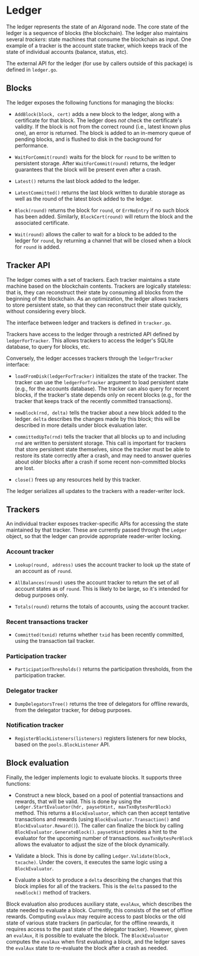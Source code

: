 # Ledger

The ledger represents the state of an Algorand node.  The core state of
the ledger is a sequence of blocks (the blockchain).  The ledger also
maintains several _trackers_: state machines that consume the blockchain
as input.  One example of a tracker is the account state tracker, which
keeps track of the state of individual accounts (balance, status, etc).

The external API for the ledger (for use by callers outside of this
package) is defined in `ledger.go`.

## Blocks

The ledger exposes the following functions for managing the blocks:

- `AddBlock(block, cert)` adds a new block to the ledger, along with a
  certificate for that block.  The ledger does _not_ check the
  certificate's validity.  If the block is not from the correct round
  (i.e., latest known plus one), an error is returned.  The block is
  added to an in-memory queue of pending blocks, and is flushed to
  disk in the background for performance.

- `WaitForCommit(round)` waits for the block for `round` to be written
  to persistent storage.  After `WaitForCommit(round)` returns, the
  ledger guarantees that the block will be present even after a crash.

- `Latest()` returns the last block added to the ledger.

- `LatestCommitted()` returns the last block written to durable storage
  as well as the round of the latest block added to the ledger.

- `Block(round)` returns the block for `round`, or `ErrNoEntry` if no
  such block has been added.  Similarly, `BlockCert(round)` will return
  the block and the associated certificate.

- `Wait(round)` allows the caller to wait for a block to be added to
  the ledger for `round`, by returning a channel that will be closed
  when a block for `round` is added.

## Tracker API

The ledger comes with a set of trackers.  Each tracker maintains a
state machine based on the blockchain contents.  Trackers are logically
stateless: that is, they can reconstruct their state by consuming
all blocks from the beginning of the blockchain.  As an optimization,
the ledger allows trackers to store persistent state, so that they can
reconstruct their state quickly, without considering every block.

The interface between ledger and trackers is defined in `tracker.go`.

Trackers have access to the ledger through a restricted API defined by
`ledgerForTracker`.  This allows trackers to access the ledger's SQLite
database, to query for blocks, etc.

Conversely, the ledger accesses trackers through the `ledgerTracker`
interface:

- `loadFromDisk(ledgerForTracker)` initializes the state of the tracker.
  The tracker can use the `ledgerForTracker` argument to load persistent
  state (e.g., for the accounts database).  The tracker can also query
  for recent blocks, if the tracker's state depends only on recent blocks
  (e.g., for the tracker that keeps track of the recently committed
  transactions).

- `newBlock(rnd, delta)` tells the tracker about a new block added to
  the ledger.  `delta` describes the changes made by this block; this
  will be described in more details under block evaluation later.

- `committedUpTo(rnd)` tells the tracker that all blocks up to and
  including `rnd` are written to persistent storage.  This call is
  important for trackers that store persistent state themselves, since
  the tracker must be able to restore its state correctly after a crash,
  and may need to answer queries about older blocks after a crash if
  some recent non-committed blocks are lost.

- `close()` frees up any resources held by this tracker.

The ledger serializes all updates to the trackers with a reader-writer
lock.

## Trackers

An individual tracker exposes tracker-specific APIs for accessing the
state maintained by that tracker.  These are currently passed through the
`Ledger` object, so that the ledger can provide appropriate reader-writer
locking.

### Account tracker

- `Lookup(round, address)` uses the account tracker to look up the
  state of an account as of `round`.

- `AllBalances(round)` uses the account tracker to return the set
  of all account states as of `round`.  This is likely to be large,
  so it's intended for debug purposes only.

- `Totals(round)` returns the totals of accounts, using the account
  tracker.

### Recent transactions tracker

- `Committed(txnid)` returns whether `txid` has been recently committed,
  using the transaction tail tracker.

### Participation tracker

- `ParticipationThresholds()` returns the participation thresholds,
  from the participation tracker.

### Delegator tracker

- `DumpDelegatorsTree()` returns the tree of delegators for offline
  rewards, from the delegator tracker, for debug purposes.

### Notification tracker

- `RegisterBlockListeners(listeners)` registers listeners for new
  blocks, based on the `pools.BlockListener` API.

## Block evaluation

Finally, the ledger implements logic to evaluate blocks.  It supports
three functions:

- Construct a new block, based on a pool of potential transactions
  and rewards, that will be valid.  This is done by using
  the `Ledger.StartEvaluator(hdr, paysetHint, maxTxnBytesPerBlock)` method.
  This returns a `BlockEvaluator`, which can then accept tentative transactions
  and rewards (using `BlockEvaluator.Transaction()` and
  `BlockEvaluator.Reward()`).  The caller can finalize the block by
  calling `BlockEvaluator.GenerateBlock()`.  `paysetHint` provides a hint
  to the evaluator for the upcoming number of transactions. `maxTxnBytesPerBlock`
  allows the evaluator to adjust the size of the block dynamically.

- Validate a block.  This is done by calling `Ledger.Validate(block, txcache)`.
  Under the covers, it executes the same logic using a `BlockEvaluator`.

- Evaluate a block to produce a `delta` describing the changes that
  this block implies for all of the trackers.  This is the `delta`
  passed to the `newBlock()` method of trackers.

Block evaluation also produces auxiliary state, `evalAux`, which describes
the state needed to evaluate a block.  Currently, this consists of
the set of offline rewards.  Computing `evalAux` may require access to
past blocks or the old state of various state trackers (in particular,
for the offline rewards, it requires access to the past state of the
delegator tracker).  However, given an `evalAux`, it is possible to
evaluate the block.  The `BlockEvaluator` computes the `evalAux` when
first evaluating a block, and the ledger saves the `evalAux` state to
re-evaluate the block after a crash as needed.
